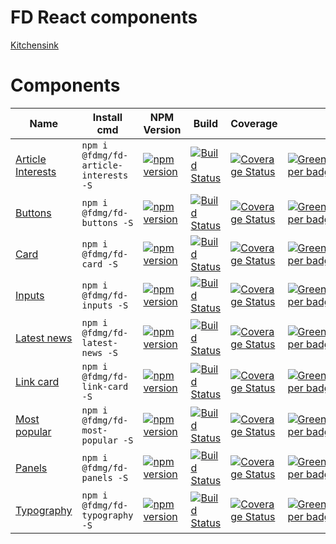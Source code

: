 # FD React components
[Kitchensink](https://static.fd.nl/style-guide/index.html#__all_tab)

# Components
| Name                                                                                      | Install cmd                                   | NPM Version                                                                                                                                   | Build                                                                                                                                                                             | Coverage                                                                                                                                                                                                                  |                                                                                                                                   |
| ----------------------------------------------------------------------------------------- | --------------------------------------------- | --------------------------------------------------------------------------------------------------------------------------------------------- | --------------------------------------------------------------------------------------------------------------------------------------------------------------------------------- | ------------------------------------------------------------------------------------------------------------------------------------------------------------------------------------------------------------------------- | --------------------------------------------------------------------------------------------------------------------------------- |
| [Article Interests](https://github.com/FDMediagroep/fd-ts-react-article-interests)        | `npm i @fdmg/fd-article-interests -S`         | [![npm version](https://badge.fury.io/js/%40fdmg%2Ffd-article-interests.svg)](https://badge.fury.io/js/%40fdmg%2Ffd-article-interests)        | [![Build Status](https://travis-ci.org/FDMediagroep/fd-ts-react-article-interests.svg?branch=master)](https://travis-ci.org/FDMediagroep/fd-ts-react-article-interests)           | [![Coverage Status](https://coveralls.io/repos/github/FDMediagroep/fd-ts-react-article-interests/badge.svg?branch=master)](https://coveralls.io/github/FDMediagroep/fd-ts-react-article-interests?branch=master)          | [![Greenkeeper badge](https://badges.greenkeeper.io/FDMediagroep/fd-ts-react-article-interests.svg)](https://greenkeeper.io/)     |
| [Buttons](https://github.com/FDMediagroep/fd-ts-react-buttons)                            | `npm i @fdmg/fd-buttons -S`                   | [![npm version](https://badge.fury.io/js/%40fdmg%2Ffd-buttons.svg)](https://badge.fury.io/js/%40fdmg%2Ffd-buttons)                            | [![Build Status](https://travis-ci.org/FDMediagroep/fd-ts-react-buttons.svg?branch=master)](https://travis-ci.org/FDMediagroep/fd-ts-react-buttons)                               | [![Coverage Status](https://coveralls.io/repos/github/FDMediagroep/fd-ts-react-buttons/badge.svg?branch=master)](https://coveralls.io/github/FDMediagroep/fd-ts-react-buttons?branch=master)                              | [![Greenkeeper badge](https://badges.greenkeeper.io/FDMediagroep/fd-ts-react-buttons.svg)](https://greenkeeper.io/)               |
| [Card](https://github.com/FDMediagroep/fd-ts-react-card)                                  | `npm i @fdmg/fd-card -S`                      | [![npm version](https://badge.fury.io/js/%40fdmg%2Ffd-card.svg)](https://badge.fury.io/js/%40fdmg%2Ffd-card)                                  | [![Build Status](https://travis-ci.org/FDMediagroep/fd-ts-react-card.svg?branch=master)](https://travis-ci.org/FDMediagroep/fd-ts-react-card)                                     | [![Coverage Status](https://coveralls.io/repos/github/FDMediagroep/fd-ts-react-card/badge.svg?branch=master)](https://coveralls.io/github/FDMediagroep/fd-ts-react-card?branch=master)                                    | [![Greenkeeper badge](https://badges.greenkeeper.io/FDMediagroep/fd-ts-react-card.svg)](https://greenkeeper.io/)                  |
| [Inputs](https://github.com/FDMediagroep/fd-ts-react-inputs)                              | `npm i @fdmg/fd-inputs -S`                    | [![npm version](https://badge.fury.io/js/%40fdmg%2Ffd-inputs.svg)](https://badge.fury.io/js/%40fdmg%2Ffd-inputs)                              | [![Build Status](https://travis-ci.org/FDMediagroep/fd-ts-react-inputs.svg?branch=master)](https://travis-ci.org/FDMediagroep/fd-ts-react-inputs)                                 | [![Coverage Status](https://coveralls.io/repos/github/FDMediagroep/fd-ts-react-inputs/badge.svg?branch=master)](https://coveralls.io/github/FDMediagroep/fd-ts-react-inputs?branch=master)                                | [![Greenkeeper badge](https://badges.greenkeeper.io/FDMediagroep/fd-ts-react-inputs.svg)](https://greenkeeper.io/)                |
| [Latest news](https://github.com/FDMediagroep/fd-ts-react-latest-news)                    | `npm i @fdmg/fd-latest-news -S`               | [![npm version](https://badge.fury.io/js/%40fdmg%2Ffd-latest-news.svg)](https://badge.fury.io/js/%40fdmg%2Ffd-latest-news)                    | [![Build Status](https://travis-ci.org/FDMediagroep/fd-ts-react-latest-news.svg?branch=master)](https://travis-ci.org/FDMediagroep/fd-ts-react-latest-news)                       | [![Coverage Status](https://coveralls.io/repos/github/FDMediagroep/fd-ts-react-latest-news/badge.svg?branch=master)](https://coveralls.io/github/FDMediagroep/fd-ts-react-latest-news?branch=master)                      | [![Greenkeeper badge](https://badges.greenkeeper.io/FDMediagroep/fd-ts-react-latest-news.svg)](https://greenkeeper.io/)           |
| [Link card](https://github.com/FDMediagroep/fd-ts-react-link-card)                        | `npm i @fdmg/fd-link-card -S`                 | [![npm version](https://badge.fury.io/js/%40fdmg%2Ffd-link-card.svg)](https://badge.fury.io/js/%40fdmg%2Ffd-link-card)                        | [![Build Status](https://travis-ci.org/FDMediagroep/fd-ts-react-link-card.svg?branch=master)](https://travis-ci.org/FDMediagroep/fd-ts-react-link-card)                           | [![Coverage Status](https://coveralls.io/repos/github/FDMediagroep/fd-ts-react-link-card/badge.svg?branch=master)](https://coveralls.io/github/FDMediagroep/fd-ts-react-link-card?branch=master)                          | [![Greenkeeper badge](https://badges.greenkeeper.io/FDMediagroep/fd-ts-react-link-card.svg)](https://greenkeeper.io/)             |
| [Most popular](https://github.com/FDMediagroep/fd-ts-react-most-popular)                  | `npm i @fdmg/fd-most-popular -S`              | [![npm version](https://badge.fury.io/js/%40fdmg%2Ffd-most-popular.svg)](https://badge.fury.io/js/%40fdmg%2Ffd-most-popular)                  | [![Build Status](https://travis-ci.org/FDMediagroep/fd-ts-react-most-popular.svg?branch=master)](https://travis-ci.org/FDMediagroep/fd-ts-react-most-popular)                     | [![Coverage Status](https://coveralls.io/repos/github/FDMediagroep/fd-ts-react-most-popular/badge.svg?branch=master)](https://coveralls.io/github/FDMediagroep/fd-ts-react-most-popular?branch=master)                    | [![Greenkeeper badge](https://badges.greenkeeper.io/FDMediagroep/fd-ts-react-most-popular.svg)](https://greenkeeper.io/)          |
| [Panels](https://github.com/FDMediagroep/fd-ts-react-panels)                              | `npm i @fdmg/fd-panels -S`                    | [![npm version](https://badge.fury.io/js/%40fdmg%2Ffd-panels.svg)](https://badge.fury.io/js/%40fdmg%2Ffd-panels)                              | [![Build Status](https://travis-ci.org/FDMediagroep/fd-ts-react-panels.svg?branch=master)](https://travis-ci.org/FDMediagroep/fd-ts-react-panels)                                 | [![Coverage Status](https://coveralls.io/repos/github/FDMediagroep/fd-ts-react-panels/badge.svg?branch=master)](https://coveralls.io/github/FDMediagroep/fd-ts-react-panels?branch=master)                                | [![Greenkeeper badge](https://badges.greenkeeper.io/FDMediagroep/fd-ts-react-panels.svg)](https://greenkeeper.io/)                |
| [Typography](https://github.com/FDMediagroep/fd-ts-react-typography)                      | `npm i @fdmg/fd-typography -S`                | [![npm version](https://badge.fury.io/js/%40fdmg%2Ffd-typography.svg)](https://badge.fury.io/js/%40fdmg%2Ffd-typography)                      | [![Build Status](https://travis-ci.org/FDMediagroep/fd-ts-react-typography.svg?branch=master)](https://travis-ci.org/FDMediagroep/fd-ts-react-typography)                         | [![Coverage Status](https://coveralls.io/repos/github/FDMediagroep/fd-ts-react-typography/badge.svg?branch=master)](https://coveralls.io/github/FDMediagroep/fd-ts-react-typography?branch=master)                        | [![Greenkeeper badge](https://badges.greenkeeper.io/FDMediagroep/fd-ts-react-typography.svg)](https://greenkeeper.io/)            |
